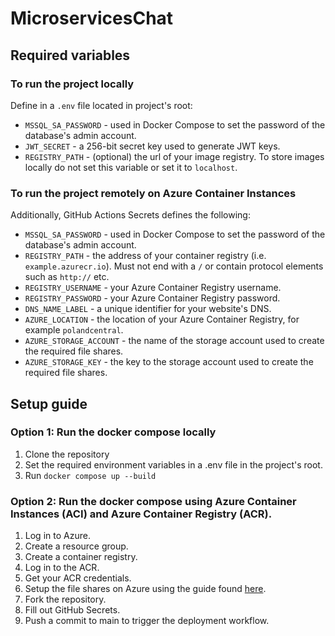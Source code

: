 # MicroservicesChat

## Required variables
### To run the project locally
Define in a `.env` file located in project's root:
* `MSSQL_SA_PASSWORD` - used in Docker Compose to set the password of the database's admin account.
* `JWT_SECRET` - a 256-bit secret key used to generate JWT keys.
* `REGISTRY_PATH` - (optional) the url of your image registry. To store images locally do not set this variable or set it to `localhost`.

### To run the project remotely on Azure Container Instances
Additionally, GitHub Actions Secrets defines the following:
* `MSSQL_SA_PASSWORD` - used in Docker Compose to set the password of the database's admin account.
* `REGISTRY_PATH` - the address of your container registry (i.e. `example.azurecr.io`). Must not end with a `/` or contain protocol elements such as `http://` etc.
* `REGISTRY_USERNAME` - your Azure Container Registry username.
* `REGISTRY_PASSWORD` - your Azure Container Registry password.
* `DNS_NAME_LABEL` - a unique identifier for your website's DNS.
* `AZURE_LOCATION` - the location of your Azure Container Registry, for example `polandcentral`.
* `AZURE_STORAGE_ACCOUNT` - the name of the storage account used to create the required file shares.
* `AZURE_STORAGE_KEY` - the key to the storage account used to create the required file shares.

## Setup guide
### Option 1: Run the docker compose locally
1. Clone the repository
2. Set the required environment variables in a .env file in the project's root.
3. Run `docker compose up --build`
### Option 2: Run the docker compose using Azure Container Instances (ACI) and Azure Container Registry (ACR).
1. Log in to Azure.
2. Create a resource group.
3. Create a container registry.
4. Log in to the ACR.
5. Get your ACR credentials.
6. Setup the file shares on Azure using the guide found [here](https://learn.microsoft.com/en-us/azure/container-instances/container-instances-container-group-automatic-ssl).
6. Fork the repository.
7. Fill out GitHub Secrets.
8. Push a commit to main to trigger the deployment workflow.